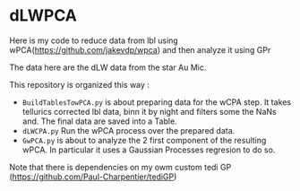 # dLWPCA

Here is my code to reduce data from lbl using wPCA(https://github.com/jakevdp/wpca) and then analyze it using GPr

The data here are the dLW data from the star Au Mic. 

This repository is organized this way : 

  - `BuildTablesTowPCA.py` is about preparing data for the wCPA step. It takes tellurics corrected lbl data, binn it by night and filters some the NaNs and. The final data are saved into a Table.
  - `dLWCPA.py` Run the wPCA process over the prepared data.
  - `GwPCA.py` is about to analyze the 2 first component of the resulting wPCA. In particular it uses a Gaussian Processes regresion to do so. 


Note that there is dependencies on my owm custom tedi GP (https://github.com/Paul-Charpentier/tediGP)
